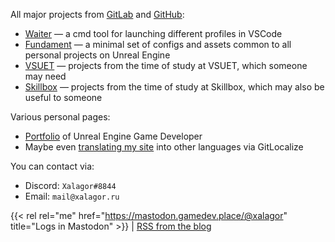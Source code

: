 All major projects from [GitLab] and [GitHub]:

- [Waiter] — a cmd tool for launching different profiles in VSCode
- [Fundament] — a minimal set of configs and assets common to all personal projects on Unreal Engine
- [VSUET] — projects from the time of study at VSUET, which someone may need
- [Skillbox] — projects from the time of study at Skillbox, which may also be useful to someone

Various personal pages:

- [Portfolio] of Unreal Engine Game Developer
- Maybe even [translating my site](https://gitlocalize.com/repo/8169) into other languages via GitLocalize

You can contact via:

- Discord: `Xalagor#8844`
- Email: `mail@xalagor.ru`

{{< rel rel="me" href="https://mastodon.gamedev.place/@xalagor" title="Logs in Mastodon" >}} | [RSS from the blog][RSS]

[GitHub]: https://github.com/xalagor
[GitLab]: https://gitlab.com/xalagor
[Waiter]: https://github.com/xalagor/waiter
[Fundament]: https://gitlab.com/xalagor/fundament
[VSUET]: https://gitlab.com/education-vsuet
[Skillbox]: https://gitlab.com/skillbox-xalagor
[Portfolio]: https://xalagor.github.io/docs/en/portfolio/
[Mastodon]: https://mastodon.gamedev.place/@xalagor
[RSS]: https://xalagor.github.io/docs/en/index.xml